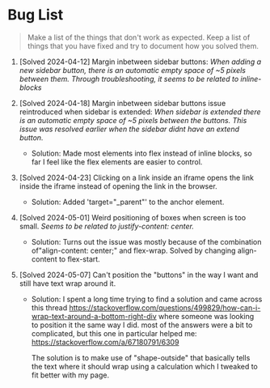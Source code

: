 # Bug List

> Make a list of the things that don't work as expected. Keep a list of things that you have fixed and try to document how you solved them.

1. [Solved 2024-04-12] Margin inbetween sidebar buttons: *When adding a new sidebar button, there is an automatic empty space of ~5 pixels between them. Through troubleshooting, it seems to be related to inline-blocks* 

2. [Solved 2024-04-18] Margin inbetween sidebar buttons issue reintroduced when sidebar is extended: *When sidebar is extended there is an automatic empty space of ~5 pixels between the buttons. This issue was resolved earlier when the sidebar didnt have an extend button.*
    * Solution: Made most elements into flex instead of inline blocks, so far I feel like the flex elements are easier to control.

3. [Solved 2024-04-23] Clicking on a link inside an iframe opens the link inside the iframe instead of opening the link in the browser.
    * Solution: Added 'target="_parent"' to the anchor element.

4. [Solved 2024-05-01] Weird positioning of boxes when screen is too small. *Seems to be related to justify-content: center.*
    * Solution: Turns out the issue was mostly because of the combination of"align-content: center;" and flex-wrap. Solved by changing align-content to flex-start.

5. [Solved 2024-05-07] Can't position the "buttons" in the way I want and still have text wrap around it.
    * Solution: I spent a long time trying to find a solution and came across this thread https://stackoverflow.com/questions/499829/how-can-i-wrap-text-around-a-bottom-right-div where someone was looking to position it the same way I did. most of the answers were a bit to complicated, but this one in particular helped me: https://stackoverflow.com/a/67180791/6309 
    
        The solution is to make use of "shape-outside" that basically tells the text where it should wrap using a calculation which I tweaked to fit better with my page.